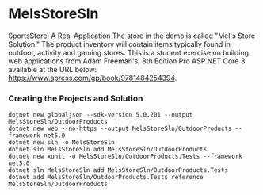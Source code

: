 # MelsStoreSln

SportsStore: A Real Application
The store in the demo is called "Mel's Store Solution." The product inventory will contain items typically found in outdoor, activity and gaming stores. This is a student exercise on building web applications from Adam Freeman's, 8th Edition Pro ASP.NET Core 3 available at the URL below:
https://www.apress.com/gp/book/9781484254394.

### Creating the Projects and Solution


    dotnet new globaljson --sdk-version 5.0.201 --output MelsStoreSln/OutdoorProducts
    dotnet new web --no-https --output MelsStoreSln/OutdoorProducts --framework net5.0
    dotnet new sln -o MelsStoreSln
    dotnet sln MelsStoreSln add MelsStoreSln/OutdoorProducts 
    dotnet new xunit -o MelsStoreSln/OutdoorProducts.Tests --framework net5.0
    dotnet sln MelsStoreSln add MelsStoreSln/OutdoorProducts.Tests 
    dotnet add MelsStoreSln/OutdoorProducts.Tests reference MelsStoreSln/OutdoorProducts
